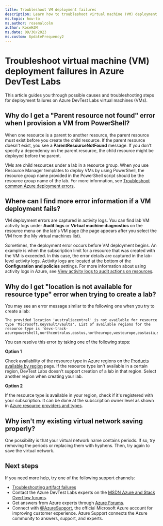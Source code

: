 ```yaml
---
title: Troubleshoot VM deployment failures
description: Learn how to troubleshoot virtual machine (VM) deployment failures in Azure DevTest Labs.
ms.topic: how-to
ms.author: rosemalcolm
author: RoseHJM
ms.date: 09/30/2023
ms.custom: UpdateFrequency2
---
```


# Troubleshoot virtual machine (VM) deployment failures in Azure DevTest Labs
This article guides you through possible causes and troubleshooting steps for deployment failures on Azure DevTest Labs virtual machines (VMs).

##  Why do I get a "Parent resource not found" error when I provision a VM from PowerShell?
When one resource is a parent to another resource, the parent resource must exist before you create the child resource. If the parent resource doesn't exist, you see a **ParentResourceNotFound** message. If you don't specify a dependency on the parent resource, the child resource might be deployed before the parent.
          
VMs are child resources under a lab in a resource group. When you use Resource Manager templates to deploy VMs by using PowerShell, the resource group name provided in the PowerShell script should be the resource group name of the lab. For more information, see [Troubleshoot common Azure deployment errors](../azure-resource-manager/templates/common-deployment-errors.md).
          
## Where can I find more error information if a VM deployment fails?
VM deployment errors are captured in activity logs. You can find lab VM activity logs under **Audit logs** or **Virtual machine diagnostics** on the resource menu on the lab's VM page (the page appears after you select the VM from the My virtual machines list).
          
Sometimes, the deployment error occurs before VM deployment begins. An example is when the subscription limit for a resource that was created with the VM is exceeded. In this case, the error details are captured in the lab-level activity logs. Activity logs are located at the bottom of the **Configuration and policies** settings. For more information about using activity logs in Azure, see [View activity logs to audit actions on resources](../azure-monitor/essentials/activity-log.md).
          
## Why do I get "location is not available for resource type" error when trying to create a lab?
You may see an error message similar to the following one when you try to create a lab:
          
```
The provided location 'australiacentral' is not available for resource type 'Microsoft.KeyVault/vaults'. List of available regions for the resource type is 'devx-track-azurepowershell,northcentralus,eastus,northeurope,westeurope,eastasia,southeastasia,eastus2,centralus,southcentralus,westus,japaneast,japanwest,australiaeast,australiasoutheast,brazilsouth,centralindia,southindia,westindia,canadacentral,canadaeast,uksouth,ukwest,westcentralus,westus2,koreacentral,koreasouth,francecentral,southafricanorth
```
          
You can resolve this error by taking one of the following steps:
          
**Option 1**
          
Check availability of the resource type in Azure regions on the [Products available by region](https://azure.microsoft.com/global-infrastructure/services/) page. If the resource type isn't available in a certain region, DevTest Labs doesn't support creation of a lab in that region. Select another region when creating your lab.
          
**Option 2**
          
If the resource type is available in your region, check if it's registered with your subscription. It can be done at the subscription owner level as shown in [Azure resource providers and types](../azure-resource-manager/management/resource-providers-and-types.md).

## Why isn't my existing virtual network saving properly?
One possibility is that your virtual network name contains periods. If so, try removing the periods or replacing them with hyphens. Then, try again to save the virtual network.          

## Next steps

If you need more help, try one of the following support channels:
- [Troubleshooting artifact failures](devtest-lab-troubleshoot-artifact-failure.md)
- Contact the Azure DevTest Labs experts on the [MSDN Azure and Stack Overflow forums](https://azure.microsoft.com/support/forums/).
- Get answers from Azure experts through [Azure Forums](https://azure.microsoft.com/support/forums).
- Connect with [@AzureSupport](https://twitter.com/azuresupport), the official Microsoft Azure account for improving customer experience. Azure Support connects the Azure community to answers, support, and experts.
